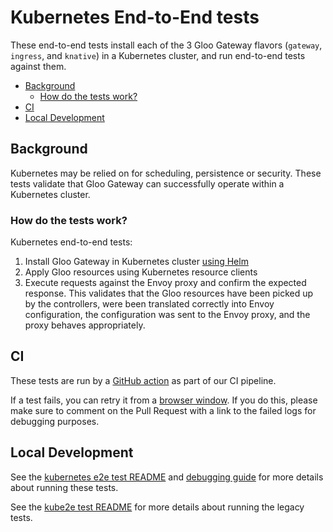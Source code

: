 # Kubernetes End-to-End tests
These end-to-end tests install each of the 3 Gloo Gateway flavors (`gateway`, `ingress`, and `knative`) in a Kubernetes cluster, and run
end-to-end tests against them.

- [Background](#background)
  - [How do the tests work?](#how-do-the-tests-work)
- [CI](#ci)
- [Local Development](#local-development)

## Background
Kubernetes may be relied on for scheduling, persistence or security. These tests validate that Gloo Gateway can successfully operate within a Kubernetes cluster.

### How do the tests work?
Kubernetes end-to-end tests:
1. Install Gloo Gateway in Kubernetes cluster [using Helm](https://github.com/solo-io/gloo/blob/1f457f4ef5f32aedabc58ef164aeea92acbf481e/test/kube2e/gateway/gateway_suite_test.go#L84)
1. Apply Gloo resources using Kubernetes resource clients
1. Execute requests against the Envoy proxy and confirm the expected response. This validates that the Gloo resources have been picked up by the controllers, were been translated correctly into Envoy configuration, the configuration was sent to the Envoy proxy, and the proxy behaves appropriately.

## CI
These tests are run by a [GitHub action](/.github/workflows/regression-tests.yaml) as part of our CI pipeline.

If a test fails, you can retry it from a [browser window](https://docs.github.com/en/actions/managing-workflow-runs/re-running-workflows-and-jobs#reviewing-previous-workflow-runs). If you do this, please make sure to comment on the Pull Request with a link to the failed logs for debugging purposes.

## Local Development
See the [kubernetes e2e test README](/test/kubernetes/e2e/README.md) and [debugging guide](/test/kubernetes/e2e/debugging.md) for more details about running these tests.

See the [kube2e test README](/test/kube2e/README.md) for more details about running the legacy tests.